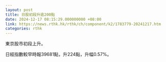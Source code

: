 ```yaml
---
layout: post
title: 日股初段升逾200點
date: 2024-12-17 08:15:29.000000000 +08:00
link: https://news.rthk.hk/rthk/ch/component/k2/1783779-20241217.htm
categories: rthk
---
```


東京股市初段上升。

日經指數較早時報39681點，升224點，升幅0.57%。
